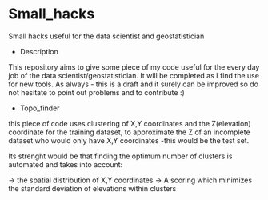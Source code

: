 # Small_hacks
Small hacks useful for the data scientist and geostatistician

- Description

This repository aims to give some piece of my code useful for the every day job of the data scientist/geostatistician. It will be completed as I find the use for new tools. As always - this is a draft and it surely can be improved so do not hesitate to point out problems and to contribute :)

- Topo_finder

this piece of code uses clustering of X,Y coordinates and the Z(elevation) coordinate for the training dataset, to approximate the Z of an incomplete dataset who would only have X,Y coordinates -this would be the test set.

Its strenght would be that finding the optimum number of clusters is automated and takes into account:

-> the spatial distribution of X,Y coordinates
-> A scoring which minimizes the standard deviation of elevations within clusters
  
